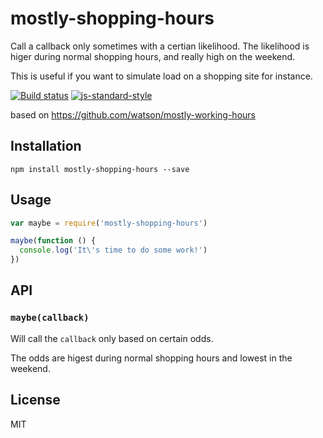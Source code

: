 # mostly-shopping-hours

Call a callback only sometimes with a certian likelihood. The likelihood
is higer during normal shopping hours, and really high on the weekend.

This is useful if you want to simulate load on a shopping site for instance.

[![Build status](https://travis-ci.org/watson/mostly-shopping-hours.svg?branch=master)](https://travis-ci.org/jamiesmith/mostly-shopping-hours)
[![js-standard-style](https://img.shields.io/badge/code%20style-standard-brightgreen.svg?style=flat)](https://github.com/feross/standard)

based on https://github.com/watson/mostly-working-hours

## Installation

```
npm install mostly-shopping-hours --save
```

## Usage

```js
var maybe = require('mostly-shopping-hours')

maybe(function () {
  console.log('It\'s time to do some work!')
})
```

## API

### `maybe(callback)`

Will call the `callback` only based on certain odds.

The odds are higest during normal shopping hours and lowest in the
weekend.

## License

MIT
